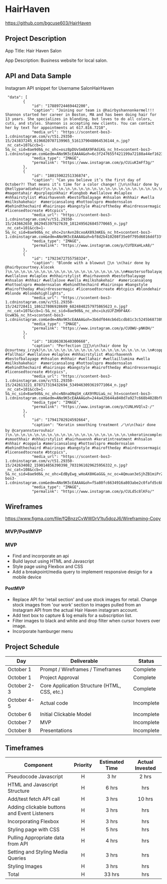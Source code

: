 # HairHaven

https://github.com/bgcuse603/HairHaven

## Project Description

App Title: Hair Haven Salon

App Description: Business website for local salon.

## API and Data Sample

Instagram API snippet for Username SalonHairHaven

```
 "data": [
        {
            "id": "17889724469442200",
            "caption": "Joining our team is @hairbyshannonkermel!!! Shannon started her career in Boston, MA and has been doing hair for 13 years. She specializes in blonding, but loves to do all colors, cuts, and styles. Shannon is accepting new clients. You can contact her by text for appointments at 617.816.7210",
            "media_url": "https://scontent-bos3-1.cdninstagram.com/v/t51.29350-15/243837245_6196020707139965_5161379048064536144_n.jpg?_nc_cat=107&ccb=1-5&_nc_sid=8ae9d6&_nc_ohc=osz8pDUvSm8AX9FAdiK&_nc_ht=scontent-bos3-1.cdninstagram.com&edm=ANo9K5cEAAAA&oh=6c3f247655f421199a72188a44ef1623&oe=615E8BF6",
            "media_type": "IMAGE",
            "permalink": "https://www.instagram.com/p/CUiuKImFf3g/"
        },
        {
            "id": "18015902251336874",
            "caption": "Can you believe it’s the first day of October?! That means it’s time for a color change! 🤗\n\n(hair done by @kellyparadiehair)\n.\n.\n.\n.\n.\n.\n.\n.\n.\n.\n.\n.\n.\n.\n.\n.\n.\n.\n.\n.\n.\n.\n.\n.\n.\n.\n.\n.\n#hairoftheday #magentahair #purplepinkhair #longbob #wellalove #olaplex #nhhairstylist #hairhavennh #bestofbalayage #nhsalon #nhhair #wella #milkshakehair  #americansalong #hottoolspro #modernsalon #behindthechaird #hairinspo #bangstyle #hairoftheday #hairdressermagic #licensedtocreate #btcpics",
            "media_url": "https://scontent-bos3-1.cdninstagram.com/v/t51.29350-15/243662650_862945397927639_1012495626845770665_n.jpg?_nc_cat=101&ccb=1-5&_nc_sid=8ae9d6&_nc_ohc=2srAvn28cxoAX89JmKE&_nc_ht=scontent-bos3-1.cdninstagram.com&edm=ANo9K5cEAAAA&oh=bf8d2b410208f35e0f795d6016ddf33f&oe=615E9FFC",
            "media_type": "IMAGE",
            "permalink": "https://www.instagram.com/p/CUfDXaHLxA8/"
        },
        {
            "id": "17923472755758324",
            "caption": "Blonde with a blowout 🤍\n \n(hair done by @hairbycourtney.klocek )\n.\n.\n.\n.\n.\n.\n.\n.\n.\n.\n.\n.\n.\n.\n.\n.\n.\n#mastersofbalayage #wellalove #olaplex #nhhairstylist #hairhavennh #bestofbalayage #nhsalon #nhhair #wellalove #wella #milkshakehair  #americansalong #hottoolspro #modernsalon #behindthechaird #hairinspo #bangstyle #hairoftheday #hairdressermagic #licensedtocreate #btcpics #blondehair #blonde #blondehighlights",
            "media_url": "https://scontent-bos3-1.cdninstagram.com/v/t51.29350-15/242728411_186127806928609_6824848257975865623_n.jpg?_nc_cat=107&ccb=1-5&_nc_sid=8ae9d6&_nc_ohc=ikzUJFZH9F4AX-UcwW3&_nc_ht=scontent-bos3-1.cdninstagram.com&edm=ANo9K5cEAAAA&oh=3b6df044cb6d1cdb81c3c5245b687389&oe=615F0536",
            "media_type": "IMAGE",
            "permalink": "https://www.instagram.com/p/CUOWU-pNKOH/"
        },
        {
            "id": "18106383640300668",
            "caption": "Perfection 👩🏼‍🦰\n\n(hair done by @courtney_irzyk)\n.\n.\n.\n.\n.\n.\n.\n.\n.\n.\n.\n.\n.\n.\n.\n.\n#copperhair #fallhair #wellalove #olaplex #nhhairstylist #hairhavennh #bestofbalayage #nhsalon #nhhair #wellahair #wellaillumina #wella #milkshakehair  #americansalong #hottoolspro #modernsalon #behindthechaird #hairinspo #bangstyle #hairoftheday #hairdressermagic #licensedtocreate #btcpics",
            "media_url": "https://scontent-bos3-1.cdninstagram.com/v/t51.29350-15/242613221_878717319432694_5349463093619771064_n.jpg?_nc_cat=101&ccb=1-5&_nc_sid=8ae9d6&_nc_ohc=N8naONqSH_cAX9YRUia&_nc_ht=scontent-bos3-1.cdninstagram.com&edm=ANo9K5cEAAAA&oh=244a42b644a840d7a927c668b4028bf8&oe=615E4096",
            "media_type": "IMAGE",
            "permalink": "https://www.instagram.com/p/CUNLHVQlv2-/"
        },
        {
            "id": "17941702924592664",
            "caption": "Keratin smoothing treatment 🪄\n\n(hair done by @caryannstavrouhair )\n.\n.\n.\n.\n.\n.\n.\n.\n.\n.\n.\n.\n.\n.\n.\n.\n.\n.\nkeratincomplex #smoothhair #nhhairstylist #hairhavennh #keratintreatment #nhsalon #nhhair #coppola #americansalong #hottoolspro #modernsalon #behindthechaird #hairinspo #bangstyle #hairoftheday #hairdressermagic #licensedtocreate #btcpics",
            "media_url": "https://scontent-bos3-1.cdninstagram.com/v/t51.29350-15/242634082_159014856390398_7031961029625956332_n.jpg?_nc_cat=108&ccb=1-5&_nc_sid=8ae9d6&_nc_ohc=EdByEwg_wHoAX8HGaGG&_nc_oc=AQmuan3eSjhZB1miPrZtMJRydXgDWmF7A9U5EIpXke5Gq5IflI4OBeifITVlJP3z9Y4&_nc_ht=scontent-bos3-1.cdninstagram.com&edm=ANo9K5cEAAAA&oh=f5a80fc6634916a803abe2c0fafd5c68&oe=615E81FD",
            "media_type": "IMAGE",
            "permalink": "https://www.instagram.com/p/CULd5c8lKFo/"

```

## Wireframes

https://www.figma.com/file/fQBnzzCvWWDrV1tu5dozJ6/Wireframing-Copy

### MVP/PostMVP

### MVP

- Find and incorporate an api
- Build layout using HTML and Javascript
- Style page using Flexbox and CSS
- Add a breakpoint/media query to implement responsive design for a mobile device

#### PostMVP

- Replace API for 'retail section' and use stock images for retail. Change stock images from 'our work' section to images pulled from an Instagram API from the actual Hair Haven instagram account.
- Add text box to capture & log emails for a subscription list.
- Filter images to black and white and drop filter when cursor hovers over image.
- Incorporate hamburger menu

## Project Schedule

| Day         | Deliverable                                  | Status     |
| ----------- | -------------------------------------------- | ---------- |
| October 1   | Prompt / Wireframes / Timeframes             | Complete   |
| October 1   | Project Approval                             | Complete   |
| October 2-3 | Core Application Structure (HTML, CSS, etc.) | Complete |
| October 4-5 | Actual code                                  | Incomplete |
| October 6   | Initial Clickable Model                      | Incomplete |
| October 7   | MVP                                          | Incomplete |
| October 8   | Presentations                                | Incomplete |

## Timeframes

| Component                                    | Priority | Estimated Time | Actual Invested |
| -------------------------------------------- | :------: | :------------: | :-------------: |
| Pseudocode Javascript                        |    H     |      3 hr      |      2 hrs      |
| HTML and Javascript Structure                |    H     |     6 hrs      |       hrs       |
| Add/test fetch API call                      |    H     |     3 hrs      |      10 hrs     |
| Adding clickable buttons and Event Listeners |    H     |     3 hrs      |       hrs       |
| Incorporating Flexbox                        |    H     |     3 hrs      |       hrs       |
| Styling page with CSS                        |    H     |     5 hrs      |       hrs       |
| Pulling Appropriate data from API            |    H     |     4 hrs      |       hrs       |
| Setting and Styling Media Queries            |    H     |     3 hrs      |       hrs       |
| Styling Images                               |    H     |     3 hrs      |       hrs       |
| Total                                        |    H     |     33 hrs     |       hrs       |

